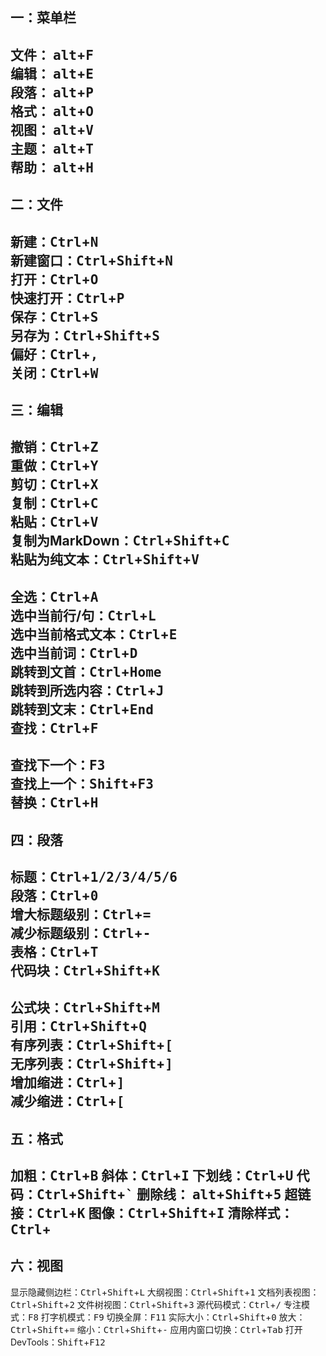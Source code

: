 ## 一：菜单栏

文件： <kbd>alt</kbd>+<kbd>F</kbd>  
编辑： <kbd>alt</kbd>+<kbd>E</kbd>  
段落： <kbd>alt</kbd>+<kbd>P</kbd>  
格式： <kbd>alt</kbd>+<kbd>O</kbd>  
视图： <kbd>alt</kbd>+<kbd>V</kbd>  
主题： <kbd>alt</kbd>+<kbd>T</kbd>  
帮助： <kbd>alt</kbd>+<kbd>H</kbd>  
---
## 二：文件

新建：<kbd>Ctrl</kbd>+<kbd>N</kbd>  
新建窗口：<kbd>Ctrl</kbd>+<kbd>Shift</kbd>+<kbd>N</kbd>  
打开：<kbd>Ctrl</kbd>+<kbd>O</kbd>  
快速打开：<kbd>Ctrl</kbd>+<kbd>P</kbd>  
保存：<kbd>Ctrl</kbd>+<kbd>S</kbd>  
另存为：<kbd>Ctrl</kbd>+<kbd>Shift</kbd>+<kbd>S</kbd>  
偏好：<kbd>Ctrl</kbd>+<kbd>,</kbd>  
关闭：<kbd>Ctrl</kbd>+<kbd>W</kbd>
---
## 三：编辑

撤销：<kbd>Ctrl</kbd>+<kbd>Z</kbd>  
重做：<kbd>Ctrl</kbd>+<kbd>Y</kbd>  
剪切：<kbd>Ctrl</kbd>+<kbd>X</kbd>  
复制：<kbd>Ctrl</kbd>+<kbd>C</kbd>  
粘贴：<kbd>Ctrl</kbd>+<kbd>V</kbd>  
复制为MarkDown：<kbd>Ctrl</kbd>+<kbd>Shift</kbd>+<kbd>C</kbd>  
粘贴为纯文本：<kbd>Ctrl</kbd>+<kbd>Shift</kbd>+<kbd>V</kbd>
---  
全选：<kbd>Ctrl</kbd>+<kbd>A</kbd>  
选中当前行/句：<kbd>Ctrl</kbd>+<kbd>L</kbd>  
选中当前格式文本：<kbd>Ctrl</kbd>+<kbd>E</kbd>  
选中当前词：<kbd>Ctrl</kbd>+<kbd>D</kbd>  
跳转到文首：<kbd>Ctrl</kbd>+<kbd>Home</kbd>  
跳转到所选内容：<kbd>Ctrl</kbd>+<kbd>J</kbd>  
跳转到文末：<kbd>Ctrl</kbd>+<kbd>End</kbd>  
查找：<kbd>Ctrl</kbd>+<kbd>F</kbd>  
---
查找下一个：<kbd>F3</kbd>  
查找上一个：<kbd>Shift</kbd>+<kbd>F3</kbd>  
替换：<kbd>Ctrl</kbd>+<kbd>H</kbd>  
---
## 四：段落

标题：<kbd>Ctrl</kbd>+<kbd>1/2/3/4/5/6</kbd>  
段落：<kbd>Ctrl</kbd>+<kbd>0</kbd>  
增大标题级别：<kbd>Ctrl</kbd>+<kbd>=</kbd>  
减少标题级别：<kbd>Ctrl</kbd>+<kbd>-</kbd>  
表格：<kbd>Ctrl</kbd>+<kbd>T</kbd>  
代码块：<kbd>Ctrl</kbd>+<kbd>Shift</kbd>+<kbd>K</kbd>  
--- 
公式块：<kbd>Ctrl</kbd>+<kbd>Shift</kbd>+<kbd>M</kbd>  
引用：<kbd>Ctrl</kbd>+<kbd>Shift</kbd>+<kbd>Q</kbd>  
有序列表：<kbd>Ctrl</kbd>+<kbd>Shift</kbd>+<kbd>[</kbd>  
无序列表：<kbd>Ctrl</kbd>+<kbd>Shift</kbd>+<kbd>]</kbd>  
增加缩进：<kbd>Ctrl</kbd>+<kbd>]</kbd>  
减少缩进：<kbd>Ctrl</kbd>+<kbd>[</kbd>  
---
## 五：格式

加粗：<kbd>Ctrl</kbd>+<kbd>B</kbd>
斜体：<kbd>Ctrl</kbd>+<kbd>I</kbd>
下划线：<kbd>Ctrl</kbd>+<kbd>U</kbd>
代码：<kbd>Ctrl</kbd>+<kbd>Shift</kbd>+<kbd>`</kbd>
删除线： <kbd>alt</kbd>+<kbd>Shift</kbd>+<kbd>5</kbd>
超链接：<kbd>Ctrl</kbd>+<kbd>K</kbd>
图像：<kbd>Ctrl</kbd>+<kbd>Shift</kbd>+<kbd>I</kbd>
清除样式：<kbd>Ctrl</kbd>+
---
## 六：视图

显示隐藏侧边栏：<kbd>Ctrl</kbd>+<kbd>Shift</kbd>+<kbd>L</kbd>
大纲视图：<kbd>Ctrl</kbd>+<kbd>Shift</kbd>+<kbd>1</kbd>
文档列表视图：<kbd>Ctrl</kbd>+<kbd>Shift</kbd>+<kbd>2</kbd>
文件树视图：<kbd>Ctrl</kbd>+<kbd>Shift</kbd>+<kbd>3</kbd>
源代码模式：<kbd>Ctrl</kbd>+<kbd>/</kbd>
专注模式：<kbd>F8</kbd>
打字机模式：<kbd>F9</kbd>
切换全屏：<kbd>F11</kbd>
实际大小：<kbd>Ctrl</kbd>+<kbd>Shift</kbd>+<kbd>0</kbd>
放大：<kbd>Ctrl</kbd>+<kbd>Shift</kbd>+<kbd>=</kbd>
缩小：<kbd>Ctrl</kbd>+<kbd>Shift</kbd>+<kbd>-</kbd>
应用内窗口切换：<kbd>Ctrl</kbd>+<kbd>Tab</kbd>
打开DevTools：<kbd>Shift</kbd>+<kbd>F12</kbd>